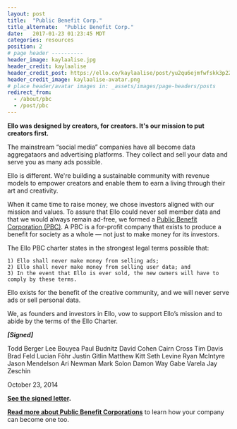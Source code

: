 ```yaml
---
layout: post
title:  "Public Benefit Corp."
title_alternate:  "Public Benefit Corp."
date:   2017-01-23 01:23:45 MDT
categories: resources
position: 2
# page header ----------
header_image: kaylaalise.jpg
header_credit: kaylaalise
header_credit_post: https://ello.co/kaylaalise/post/yu2qu6ejmfwfskk3p220wq
header_credit_image: kaylaalise-avatar.png
# place header/avatar images in: _assets/images/page-headers/posts
redirect_from:
  - /about/pbc
  - /post/pbc
---
```

**Ello was designed by creators, for creators. It's our mission to put creators first.**

The mainstream “social media” companies have all become data aggregataors and advertising platforms. They collect and sell your data and serve you as many ads possible.

Ello is different. We're building a sustainable community with revenue models to empower creators and enable them to earn a living through their art and creativity.

When it came time to raise money, we chose investors aligned with our mission and values. To assure that Ello could never sell member data and that we would always remain ad-free, we formed a [Public Benefit Corporation (PBC)](http://benefitcorp.net/). A PBC is a for-profit company that exists to produce a benefit for society as a whole — not just to make money for its investors.

The Ello PBC charter states in the strongest legal terms possible that:

    1) Ello shall never make money from selling ads;
    2) Ello shall never make money from selling user data; and
    3) In the event that Ello is ever sold, the new owners will have to comply by these terms.

Ello exists for the benefit of the creative community, and we will never serve ads or sell  personal data.

We, as founders and investors in Ello, vow to support Ello’s mission and to abide by the terms of the Ello Charter.

**_[Signed]_**

Todd Berger
Lee Bouyea
Paul Budnitz
David Cohen
Cairn Cross
Tim Davis
Brad Feld
Lucian Föhr
Justin Gitlin
Matthew Kitt
Seth Levine
Ryan McIntyre
Jason Mendelson
Ari Newman
Mark Solon
Damon Way
Gabe Varela
Jay Zeschin

October 23, 2014

**[See the signed letter](/wtf/downloads/ello-pbc.pdf).**

**[Read more about Public Benefit Corporations](http://benefitcorp.net/)** to learn how your company can become one too.
